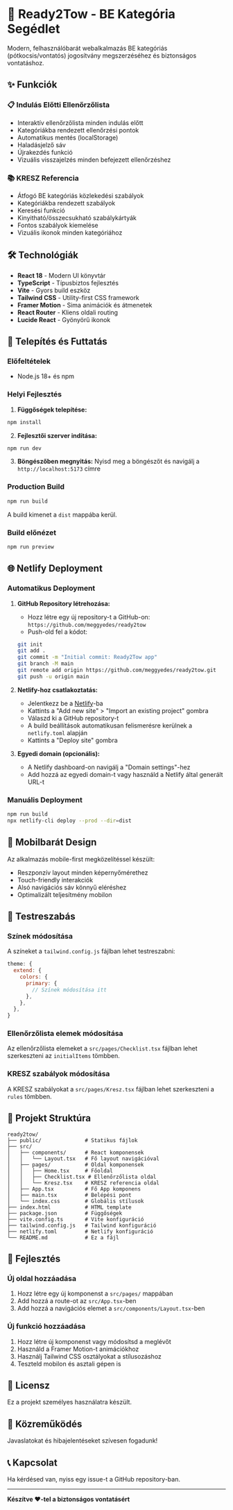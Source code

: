 # 🚗 Ready2Tow - BE Kategória Segédlet

Modern, felhasználóbarát webalkalmazás BE kategóriás (pótkocsis/vontatós) jogosítvány megszerzéséhez és biztonságos vontatáshoz.

## ✨ Funkciók

### 📋 Indulás Előtti Ellenőrzőlista
- Interaktív ellenőrzőlista minden indulás előtt
- Kategóriákba rendezett ellenőrzési pontok
- Automatikus mentés (localStorage)
- Haladásjelző sáv
- Újrakezdés funkció
- Vizuális visszajelzés minden befejezett ellenőrzéshez

### 📚 KRESZ Referencia
- Átfogó BE kategóriás közlekedési szabályok
- Kategóriákba rendezett szabályok
- Keresési funkció
- Kinyitható/összecsukható szabálykártyák
- Fontos szabályok kiemelése
- Vizuális ikonok minden kategóriához

## 🛠️ Technológiák

- **React 18** - Modern UI könyvtár
- **TypeScript** - Típusbiztos fejlesztés
- **Vite** - Gyors build eszköz
- **Tailwind CSS** - Utility-first CSS framework
- **Framer Motion** - Sima animációk és átmenetek
- **React Router** - Kliens oldali routing
- **Lucide React** - Gyönyörű ikonok

## 🚀 Telepítés és Futtatás

### Előfeltételek
- Node.js 18+ és npm

### Helyi Fejlesztés

1. **Függőségek telepítése:**
```bash
npm install
```

2. **Fejlesztői szerver indítása:**
```bash
npm run dev
```

3. **Böngészőben megnyitás:**
Nyisd meg a böngészőt és navigálj a `http://localhost:5173` címre

### Production Build

```bash
npm run build
```

A build kimenet a `dist` mappába kerül.

### Build előnézet

```bash
npm run preview
```

## 🌐 Netlify Deployment

### Automatikus Deployment

1. **GitHub Repository létrehozása:**
   - Hozz létre egy új repository-t a GitHub-on: `https://github.com/meggyedes/ready2tow`
   - Push-old fel a kódot:
   ```bash
   git init
   git add .
   git commit -m "Initial commit: Ready2Tow app"
   git branch -M main
   git remote add origin https://github.com/meggyedes/ready2tow.git
   git push -u origin main
   ```

2. **Netlify-hoz csatlakoztatás:**
   - Jelentkezz be a [Netlify](https://netlify.com)-ba
   - Kattints a "Add new site" > "Import an existing project" gombra
   - Válaszd ki a GitHub repository-t
   - A build beállítások automatikusan felismerésre kerülnek a `netlify.toml` alapján
   - Kattints a "Deploy site" gombra

3. **Egyedi domain (opcionális):**
   - A Netlify dashboard-on navigálj a "Domain settings"-hez
   - Add hozzá az egyedi domain-t vagy használd a Netlify által generált URL-t

### Manuális Deployment

```bash
npm run build
npx netlify-cli deploy --prod --dir=dist
```

## 📱 Mobilbarát Design

Az alkalmazás mobile-first megközelítéssel készült:
- Reszponzív layout minden képernyőmérethez
- Touch-friendly interakciók
- Alsó navigációs sáv könnyű eléréshez
- Optimalizált teljesítmény mobilon

## 🎨 Testreszabás

### Színek módosítása

A színeket a `tailwind.config.js` fájlban lehet testreszabni:

```javascript
theme: {
  extend: {
    colors: {
      primary: {
        // Színek módosítása itt
      },
    },
  },
}
```

### Ellenőrzőlista elemek módosítása

Az ellenőrzőlista elemeket a `src/pages/Checklist.tsx` fájlban lehet szerkeszteni az `initialItems` tömbben.

### KRESZ szabályok módosítása

A KRESZ szabályokat a `src/pages/Kresz.tsx` fájlban lehet szerkeszteni a `rules` tömbben.

## 📂 Projekt Struktúra

```
ready2tow/
├── public/              # Statikus fájlok
├── src/
│   ├── components/      # React komponensek
│   │   └── Layout.tsx   # Fő layout navigációval
│   ├── pages/           # Oldal komponensek
│   │   ├── Home.tsx     # Főoldal
│   │   ├── Checklist.tsx # Ellenőrzőlista oldal
│   │   └── Kresz.tsx    # KRESZ referencia oldal
│   ├── App.tsx          # Fő App komponens
│   ├── main.tsx         # Belépési pont
│   └── index.css        # Globális stílusok
├── index.html           # HTML template
├── package.json         # Függőségek
├── vite.config.ts       # Vite konfiguráció
├── tailwind.config.js   # Tailwind konfiguráció
├── netlify.toml         # Netlify konfiguráció
└── README.md            # Ez a fájl
```

## 🔧 Fejlesztés

### Új oldal hozzáadása

1. Hozz létre egy új komponenst a `src/pages/` mappában
2. Add hozzá a route-ot az `src/App.tsx`-ben
3. Add hozzá a navigációs elemet a `src/components/Layout.tsx`-ben

### Új funkció hozzáadása

1. Hozz létre új komponenst vagy módosítsd a meglévőt
2. Használd a Framer Motion-t animációkhoz
3. Használj Tailwind CSS osztályokat a stílusozáshoz
4. Teszteld mobilon és asztali gépen is

## 📄 Licensz

Ez a projekt személyes használatra készült.

## 🤝 Közreműködés

Javaslatokat és hibajelentéseket szívesen fogadunk!

## 📞 Kapcsolat

Ha kérdésed van, nyiss egy issue-t a GitHub repository-ban.

---

**Készítve ❤️-tel a biztonságos vontatásért**

